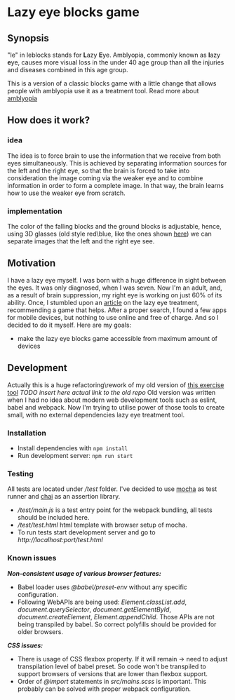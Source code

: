 # Lazy eye blocks game

## Synopsis

"le" in leblocks stands for **L**azy **E**ye. Amblyopia, commonly known as **l**azy **e**ye, causes more visual loss in the under 40 age group than all the injuries and diseases combined in this age group. 

This is a version of a classic blocks game with a little change that allows people with amblyopia use it as a treatment tool. 
Read more about [amblyopia](http://www.lazyeye.org/)

## How does it work?

### idea

The idea is to force brain to use the information that we receive from both eyes simultaneously. This is achieved by separating information sources for the left and the right eye, so that the brain is forced to take into consideration the image coming via the weaker eye and to combine information in order to form a complete image. In that way, the brain learns how to use the weaker eye from scratch.

### implementation

The color of the falling blocks and the ground blocks is adjustable, hence, using 3D glasses (old style red\blue, like the ones shown [here](https://en.wikipedia.org/wiki/Anaglyph_3D#/media/File:Anaglyph_glasses.png)) we can separate images that the left and the right eye see.

## Motivation

I have a lazy eye myself. I was born with a huge difference in sight between the eyes. It was only diagnosed, when I was seven. Now I'm an adult, and, as a result of brain suppression, my right eye is working on just 60% of its ability. Once, I stumbled upon an [article](https://www.medicalnewstoday.com/articles/259547.php) on the lazy eye treatment, recommending a game that helps. After a proper search, I found a few apps for mobile devices, but nothing to use online and free of charge. And so I decided to do it myself. Here are my goals:
 - make the lazy eye blocks game accessible from maximum amount of devices

## Development
Actually this is a huge refactoring\rework of my old version of  [this exercise tool]() *TODO insert here  actual link to the old repo*
Old version was written when I had no idea about modern web development tools such as eslint, babel and webpack. Now I'm trying to utilise power of those tools to create small, with no external dependencies lazy eye treatment tool.

### Installation
* Install dependencies with ```npm install```
* Run development server: ```npm run start```

### Testing
All tests are located under */test* folder. I've decided to use [mocha](https://mochajs.org/) as test runner and [chai](https://www.chaijs.com/) as an assertion library.
* */test/main.js* is a test entry point for the webpack bundling, all tests should be included here.
* */test/test.html* html template with browser setup of mocha.
* To run tests start development server and go to *http://localhost:port/test.html*

### Known issues
***Non-consistent usage of various browser features:***
* Babel loader uses *@babel/preset-env* without any specific configuration.
* Following WebAPIs are being used: *Element.classList.add*, *document.querySelector*, *document.getElementById*, *document.createElement*, *Element.appendChild*. Those APIs are not being transpiled by babel. So correct polyfills should be provided for older browsers.

***CSS issues:***
* There is usage of CSS flexbox property. If it will remain -> need to adjust transpilation level of babel preset. So code won't be transpiled to support browsers of versions that are lower than flexbox support.
* Order of *@import* statements in *src/mains.scss* is important. This probably can be solved with proper webpack configuration.